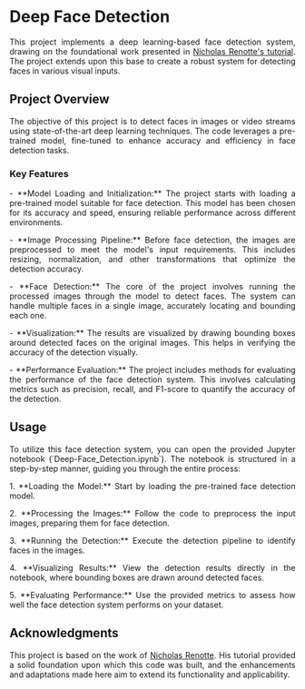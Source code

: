 # Deep Face Detection

<p align="justify">
This project implements a deep learning-based face detection system, drawing on the foundational work presented in <a href="https://www.youtube.com/watch?v=N_W4EYtsa10">Nicholas Renotte's tutorial</a>. The project extends upon this base to create a robust system for detecting faces in various visual inputs.
</p>

## Project Overview

<p align="justify">
The objective of this project is to detect faces in images or video streams using state-of-the-art deep learning techniques. The code leverages a pre-trained model, fine-tuned to enhance accuracy and efficiency in face detection tasks.
</p>

### Key Features

<p align="justify">
- **Model Loading and Initialization:** The project starts with loading a pre-trained model suitable for face detection. This model has been chosen for its accuracy and speed, ensuring reliable performance across different environments.
</p>

<p align="justify">
- **Image Processing Pipeline:** Before face detection, the images are preprocessed to meet the model's input requirements. This includes resizing, normalization, and other transformations that optimize the detection accuracy.
</p>

<p align="justify">
- **Face Detection:** The core of the project involves running the processed images through the model to detect faces. The system can handle multiple faces in a single image, accurately locating and bounding each one.
</p>

<p align="justify">
- **Visualization:** The results are visualized by drawing bounding boxes around detected faces on the original images. This helps in verifying the accuracy of the detection visually.
</p>

<p align="justify">
- **Performance Evaluation:** The project includes methods for evaluating the performance of the face detection system. This involves calculating metrics such as precision, recall, and F1-score to quantify the accuracy of the detection.
</p>

## Usage

<p align="justify">
To utilize this face detection system, you can open the provided Jupyter notebook (`Deep-Face_Detection.ipynb`). The notebook is structured in a step-by-step manner, guiding you through the entire process:
</p>

<p align="justify">
1. **Loading the Model:** Start by loading the pre-trained face detection model.
</p>

<p align="justify">
2. **Processing the Images:** Follow the code to preprocess the input images, preparing them for face detection.
</p>

<p align="justify">
3. **Running the Detection:** Execute the detection pipeline to identify faces in the images.
</p>

<p align="justify">
4. **Visualizing Results:** View the detection results directly in the notebook, where bounding boxes are drawn around detected faces.
</p>

<p align="justify">
5. **Evaluating Performance:** Use the provided metrics to assess how well the face detection system performs on your dataset.
</p>

## Acknowledgments

<p align="justify">
This project is based on the work of <a href="https://www.youtube.com/watch?v=N_W4EYtsa10">Nicholas Renotte</a>. His tutorial provided a solid foundation upon which this code was built, and the enhancements and adaptations made here aim to extend its functionality and applicability.
</p>

